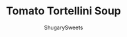 ---
layout: ../../layouts/MarkdownPostLayout.astro
title: Tomato Tortellini Soup
author: ShugarySweets
pubDate: 2019-03-23
description: "Delicious, homemade Roasted Tomato Tortellini Soup recipe. Youll love this restaurant quality soup thats full of flavor and easy to make!"
image_url: https://www.shugarysweets.com/wp-content/uploads/2018/11/tomato-tortellini-soup-4.jpg
tags: ["Soups and Stews","American"]
calories: 469
protein: 16
carbohydrates: 44
fats: 27
fiber: 4
ingredients: ["12 large roma tomatoes, peeled"," 2 Tablespoons olive oil"," 4 cloves of garlic, peeled"," 1 handful of fresh basil"," 1/2 teaspoon dried oregano"," 2 teaspoons kosher salt"," 1/2 teaspoon black pepper","2 cups vegetable broth","16 ounce cheese tortellini (fresh or frozen)"," 1 cup heavy cream"," 1/2 cup shredded parmesan cheese, for garnish"]
serves: 6
time: "2 hours 5 minutes"
prepTime: "20 minutes"
instructions: ["Slice tomatoes in half and stir together with olive oil and cloves of garlic. Pour onto a roasting pan and sprinkle with salt and pepper. Roast in oven at 400°F for about 45 minutes.","Remove from oven and add contents of roasting pan into a dutch oven or large soup pot. Add in basil. Using an immersion blender, puree until smooth. If desired, you can puree in a blender (instead of using an immersion blender) and pour pureed contents into the soup pot.","Add oregano and vegetable broth and heat over low heat, covered. Simmer for about one hour, stirring occasionally.","Right before serving, add in cheese tortellini and allow to simmer for a couple of minutes. The tortellini will float on top when cooked (takes usually about 5 minutes or less).","When ready to serve, drizzle heavy cream into bowl and top with parmesan cheese! ENJOY!"]
nutrition: ["469 calories","44 grams carbohydrates","81 milligrams cholesterol","27 grams fat","4 grams fiber","16 grams protein","14 grams saturated fat","1083 milligrams sodium","6 grams sugar","0 grams trans fat","11 grams unsaturated fat"]
---
